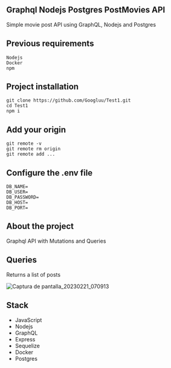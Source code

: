 ## Graphql Nodejs Postgres PostMovies API

Simple movie post API using GraphQL, Nodejs and Postgres

## Previous requirements

```
Nodejs
Docker
npm
```

## Project installation

```
git clone https://github.com/Googluu/Test1.git
cd Test1
npm i
```

## Add your origin

```
git remote -v
git remote rm origin
git remote add ...
```

## Configure the .env file

```
DB_NAME=
DB_USER=
DB_PASSWORD=
DB_HOST=
DB_PORT=
```

## About the project

Graphql API with Mutations and Queries

## Queries

Returns a list of posts

![Captura de pantalla_20230221_070913](https://user-images.githubusercontent.com/99292913/220342575-4a4dda7d-006a-44c3-9ee2-8335d25d6d2a.png)

## Stack

- JavaScript
- Nodejs
- GraphQL
- Express
- Sequelize
- Docker
- Postgres
